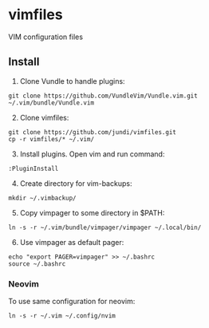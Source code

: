 # vimfiles
VIM configuration files

## Install

1. Clone Vundle to handle plugins:  
```
git clone https://github.com/VundleVim/Vundle.vim.git ~/.vim/bundle/Vundle.vim  
```

2. Clone vimfiles:  
```
git clone https://github.com/jundi/vimfiles.git
cp -r vimfiles/* ~/.vim/
```

3. Install plugins. Open vim and run command:
```
:PluginInstall

```

4. Create directory for vim-backups:  
```
mkdir ~/.vimbackup/
```

5. Copy vimpager to some directory in $PATH:
```
ln -s -r ~/.vim/bundle/vimpager/vimpager ~/.local/bin/
```

6. Use vimpager as default pager:
```
echo "export PAGER=vimpager" >> ~/.bashrc
source ~/.bashrc
```

### Neovim

To use same configuration for neovim:  
```
ln -s -r ~/.vim ~/.config/nvim
```
